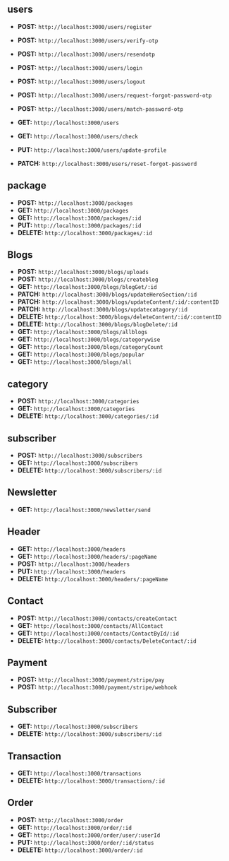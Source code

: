 ## users
- **POST:** `http://localhost:3000/users/register`  
- **POST:** `http://localhost:3000/users/verify-otp`  
- **POST:** `http://localhost:3000/users/resendotp`  
- **POST:** `http://localhost:3000/users/login`  
- **POST:** `http://localhost:3000/users/logout`  
- **POST:** `http://localhost:3000/users/request-forgot-password-otp`  
- **POST:** `http://localhost:3000/users/match-password-otp`  

- **GET:** `http://localhost:3000/users`  
- **GET:** `http://localhost:3000/users/check`  

- **PUT:** `http://localhost:3000/users/update-profile`  
- **PATCH:** `http://localhost:3000/users/reset-forgot-password`  


## package
- **POST:** `http://localhost:3000/packages`  
- **GET:** `http://localhost:3000/packages`  
- **GET:** `http://localhost:3000/packages/:id`  
- **PUT:** `http://localhost:3000/packages/:id`  
- **DELETE:** `http://localhost:3000/packages/:id`  



## Blogs
- **POST:** `http://localhost:3000/blogs/uploads`  
- **POST:** `http://localhost:3000/blogs/createblog`  
- **GET:** `http://localhost:3000/blogs/blogGet/:id`  
- **PATCH:** `http://localhost:3000/blogs/updateHeroSection/:id`  
- **PATCH:** `http://localhost:3000/blogs/updateContent/:id/:contentID`  
- **PATCH:** `http://localhost:3000/blogs/updatecatagory/:id`  
- **DELETE:** `http://localhost:3000/blogs/deleteContent/:id/:contentID`  
- **DELETE:** `http://localhost:3000/blogs/blogDelete/:id`  
- **GET:** `http://localhost:3000/blogs/allblogs`  
- **GET:** `http://localhost:3000/blogs/categorywise`  
- **GET:** `http://localhost:3000/blogs/categoryCount`  
- **GET:** `http://localhost:3000/blogs/popular`  
- **GET:** `http://localhost:3000/blogs/all`  


## category
- **POST:** `http://localhost:3000/categories`  
- **GET:** `http://localhost:3000/categories`  
- **DELETE:** `http://localhost:3000/categories/:id`  

## subscriber
- **POST:** `http://localhost:3000/subscribers`  
- **GET:** `http://localhost:3000/subscribers`  
- **DELETE:** `http://localhost:3000/subscribers/:id`  

## Newsletter
- **GET:** `http://localhost:3000/newsletter/send`  

## Header
- **GET:** `http://localhost:3000/headers`  
- **GET:** `http://localhost:3000/headers/:pageName`  
- **POST:** `http://localhost:3000/headers`  
- **PUT:** `http://localhost:3000/headers`  
- **DELETE:** `http://localhost:3000/headers/:pageName`  

## Contact
- **POST:** `http://localhost:3000/contacts/createContact`  
- **GET:** `http://localhost:3000/contacts/AllContact`  
- **GET:** `http://localhost:3000/contacts/ContactById/:id`  
- **DELETE:** `http://localhost:3000/contacts/DeleteContact/:id`  

## Payment
- **POST:** `http://localhost:3000/payment/stripe/pay`  
- **POST:** `http://localhost:3000/payment/stripe/webhook`  


## Subscriber
- **GET:** `http://localhost:3000/subscribers`  
- **DELETE:** `http://localhost:3000/subscribers/:id`  

## Transaction
- **GET:** `http://localhost:3000/transactions`  
- **DELETE:** `http://localhost:3000/transactions/:id`  

## Order
- **POST:** `http://localhost:3000/order`  
- **GET:** `http://localhost:3000/order/:id`  
- **GET:** `http://localhost:3000/order/user/:userId`  
- **PUT:** `http://localhost:3000/order/:id/status`  
- **DELETE:** `http://localhost:3000/order/:id`  
